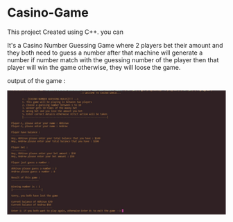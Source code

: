 # Casino-Game
This project Created using C++.
you can

It's a Casino Number Guessing Game where 2 players bet their amount and they both need to guess a number after that machine will generate a number if number match with the guessing number of the player then that player will win the game otherwise, they will loose the game.

output of the game :

![output](https://github.com/Abhinav0115/Guess-the-Number-Game/blob/ad96565fa10b5755d4c481cd0dccf61d10185ade/Output.jpg)
